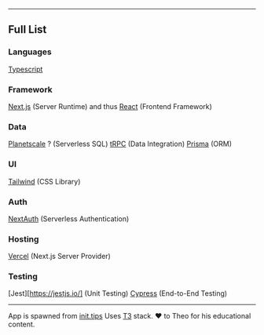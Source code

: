 ----

## Full List

### Languages

[Typescript](https://www.typescriptlang.org/) 

### Framework

[Next.js](https://nextjs.org/) (Server Runtime)
and thus [React](https://react.dev/) (Frontend Framework)

### Data

[Planetscale](https://planetscale.com/) ? (Serverless SQL)
[tRPC](https://trpc.io/) (Data Integration)
[Prisma](https://www.prisma.io/) (ORM)

### UI

[Tailwind](https://tailwindcss.com/) (CSS Library)

### Auth

[NextAuth](https://next-auth.js.org/) (Serverless Authentication)

### Hosting

[Vercel](https://vercel.com/) (Next.js Server Provider)

### Testing

[Jest][https://jestjs.io/] (Unit Testing)
[Cypress](https://www.cypress.io/) (End-to-End Testing)

----

App is spawned from [init.tips](init.tips)
Uses [T3](https://create.t3.gg/) stack. ♥ to Theo for his educational content.
